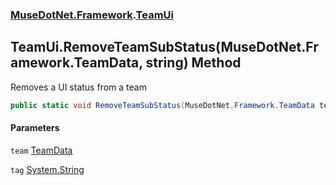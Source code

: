 ### [MuseDotNet.Framework](./MuseDotNet-Framework.md 'MuseDotNet.Framework').[TeamUi](./TeamUi.md 'MuseDotNet.Framework.TeamUi')
## TeamUi.RemoveTeamSubStatus(MuseDotNet.Framework.TeamData, string) Method
Removes a UI status from a team  
```csharp
public static void RemoveTeamSubStatus(MuseDotNet.Framework.TeamData team, string tag);
```
#### Parameters
<a name='MuseDotNet-Framework-TeamUi-RemoveTeamSubStatus(MuseDotNet-Framework-TeamData_string)-team'></a>
`team` [TeamData](./TeamData.md 'MuseDotNet.Framework.TeamData')  
  
<a name='MuseDotNet-Framework-TeamUi-RemoveTeamSubStatus(MuseDotNet-Framework-TeamData_string)-tag'></a>
`tag` [System.String](https://docs.microsoft.com/en-us/dotnet/api/System.String 'System.String')  
  
